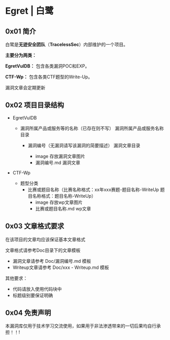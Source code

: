 # Egret | 白鹭

## 0x01 简介

白鹭是**无迹安全团队**（**TracelessSec**）内部维护的一个项目。

**主要分为两类：**

**EgretVulDB：** 包含各类漏洞POC和EXP。

**CTF-Wp：** 包含各类CTF题型的Write-Up。

漏洞文章会定期更新



## 0x02 项目目录结构

- EgretVulDB

  - 漏洞所属产品或服务等的名称（已存在则不写）                                 漏洞所属产品或服务名称目录

    - 漏洞编号（无漏洞请写该漏洞的简要描述）                                  漏洞文章目录

      - image                                                                                         存放漏洞文章图片
      - 漏洞编号.md                                                                              漏洞文章

- CTF-Wp
  - 题型分类
    - 比赛或题目名称（比赛名称格式：xx年xxx赛题-题目名称-WriteUp  题目名称格式：题目名称-WriteUp）
      - image                                                                                           存放wp文章图片
      - 比赛或题目名称.md                                                                    wp文章



## 0x03 文章格式要求

在该项目的文章均应该保证基本文章格式

文章格式请参考Doc目录下的文章模板

- 漏洞文章请参考 Doc/漏洞编号.md 模板
- Writeup文章请参考 Doc/xxx - Writeup.md 模板

其他要求：

- 代码请放入使用代码块中
- 标题级别要保证明确



## 0x04 免责声明

本漏洞库仅用于技术学习交流使用，如果用于非法渗透带来的一切后果均自行承担！！!









​	



